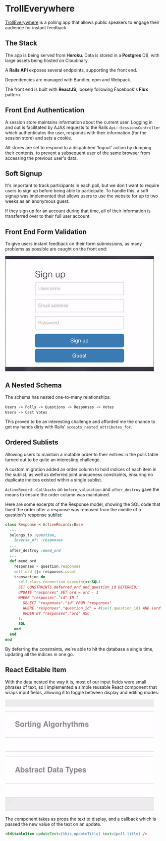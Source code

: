 # TrollEverywhere

[TrollEverywhere][heroku] is a polling app that allows public speakers to engage their audience for instant feedback.

[heroku]: http://www.trolleverywhere.com/

## The Stack

The app is being served from **Heroku**. Data is stored in a **Postgres** DB, with large assets being hosted on Cloudinary.

A **Rails API** exposes several endpoints, supporting the front end.

Dependencies are managed with Bundler, npm and Webpack.

The front end is built with **ReactJS**, loosely following Facebook's **Flux** pattern.

## Front End Authentication

A session store maintains information about the current user. Logging in and out is facilitated by AJAX requests to the Rails `Api::SessionsController` which authenticates the user, responds with their information (for the session store) and sets a cookie.

All stores are set to respond to a dispatched 'logout' action by dumping their contents, to prevent a subsequent user of the same browser from accessing the previous user's data.

## Soft Signup

It's important to track participants in each poll, but we don't want to require users to sign up before being able to participate. To handle this, a soft signup was implemented that allows users to use the website for up to two weeks as an anonymous guest.

If they sign up for an account during that time, all of their information is transferred over to their full user account.

## Front End Form Validation

To give users instant feedback on their form submissions, as many problems as possible are caught on the front end:

![editable item](./docs/signup_validation.gif)

## A Nested Schema

The schema has nested one-to-many relationships:

`Users -> Polls -> Questions -> Responses -> Votes`  
`Users -> Cast Votes`

This proved to be an interesting challenge and afforded me the chance to get my hands dirty with Rails' `accepts_nested_attributes_for`.

## Ordered Sublists

Allowing users to maintain a mutable order to their entries in the polls table turned out to be quite an interesting challenge.

A custom migration added an order column to hold indices of each item in the sublist, as well as deferred joint uniqueness constraints, ensuring no duplicate indices existed within a single sublist.

`ActiveRecord::Callbacks` on `before_validation` and `after_destroy` gave the means to ensure the order column was maintained.

Here are some excerpts of the Response model, showing the SQL code that fixed the order after a response was removed from the middle of a question's response sublist:

```ruby
class Response < ActiveRecord::Base
  ...
  belongs_to :question,
    inverse_of: :responses
  ...
  after_destroy :mend_ord
  ...
  def mend_ord
    responses = question.responses
    self.ord ||= responses.count
    transaction do
      self.class.connection.execute(<<-SQL)
      SET CONSTRAINTS deferred_ord_and_question_id DEFERRED;
      UPDATE "responses" SET ord = ord - 1
      WHERE "responses"."id" IN (
        SELECT "responses"."id" FROM "responses"
        WHERE "responses"."question_id" = #{self.question_id} AND (ord > #{self.ord})
        ORDER BY "responses"."ord" ASC
      );
      SQL
    end
  end
end
```

By deferring the constraints, we're able to hit the database a single time, updating all the indices in one go.

## React Editable Item

With the data nested the way it is, most of our input fields were small phrases of text, so I implemented a simple reusable React component that wraps input fields, allowing it to toggle between display and editing modes:

![editable item](./docs/editable_item.gif)

The component takes as props the text to display, and a callback which is passed the new value of the text on an update.

```html
<EditableItem updateText={this.updateTitle} text={poll.title} />
```
